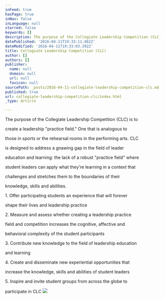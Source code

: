 ```yaml
---
inFeed: true
hasPage: true
inNav: false
inLanguage: null
starred: false
keywords: []
description: The purpose of the Collegiate Leadership Competition (CLC)
datePublished: '2016-04-11T19:33:11.862Z'
dateModified: '2016-04-11T19:33:03.392Z'
title: Collegiate Leadership Competition (CLC)
author: []
authors: []
publisher:
  name: null
  domain: null
  url: null
  favicon: null
sourcePath: _posts/2016-04-11-collegiate-leadership-competition-clc.md
published: true
url: collegiate-leadership-competition-clc/index.html
_type: Article

---
```

The purpose of the Collegiate Leadership Competition (CLC) is to

create a leadership "practice field." One that is analogous to

those in sports or the rehearsal rooms in the performing arts. CLC

is designed to address a gnawing gap in the field of leader

education and learning: the lack of a robust "practice field" where

student leaders can apply what they're learning in a context that

challenges and stretches them to the boundaries of their

knowledge, skills and abilities.

1\. Offer participating students an experience that will forever 

shape their lives and leadership practice

2\. Measure and assess whether creating a leadership practice 

field and competition increases the cognitive, affective and 

behavioral complexity of the student participants

3\. Contribute new knowledge to the field of leadership education 

and learning

4\. Create and disseminate new experiential opportunities that 

increase the knowledge, skills and abilities of student leaders

5\. Inspire and invite student groups from across the globe to 

participate in CLC
![](https://the-grid-user-content.s3-us-west-2.amazonaws.com/9e461e44-691c-4039-b02a-3b892c1aa094.jpg)